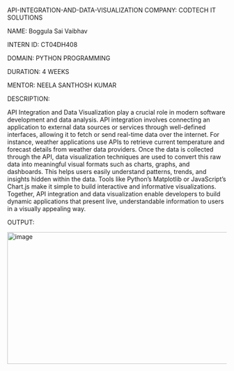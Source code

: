 API-INTEGRATION-AND-DATA-VISUALIZATION
COMPANY: CODTECH IT SOLUTIONS

NAME: Boggula Sai Vaibhav

INTERN ID: CT04DH408

DOMAIN: PYTHON PROGRAMMING

DURATION: 4 WEEKS

MENTOR: NEELA SANTHOSH KUMAR

DESCRIPTION:

API Integration and Data Visualization play a crucial role in modern software development and data analysis. API integration involves connecting an application to external data sources or services through well-defined interfaces, allowing it to fetch or send real-time data over the internet. For instance, weather applications use APIs to retrieve current temperature and forecast details from weather data providers. Once the data is collected through the API, data visualization techniques are used to convert this raw data into meaningful visual formats such as charts, graphs, and dashboards. This helps users easily understand patterns, trends, and insights hidden within the data. Tools like Python’s Matplotlib or JavaScript’s Chart.js make it simple to build interactive and informative visualizations. Together, API integration and data visualization enable developers to build dynamic applications that present live, understandable information to users in a visually appealing way.

OUTPUT:

<img width="593" height="302" alt="image" src="https://github.com/user-attachments/assets/8675d82e-7703-4af9-acba-98dcd2bb73ae" />


